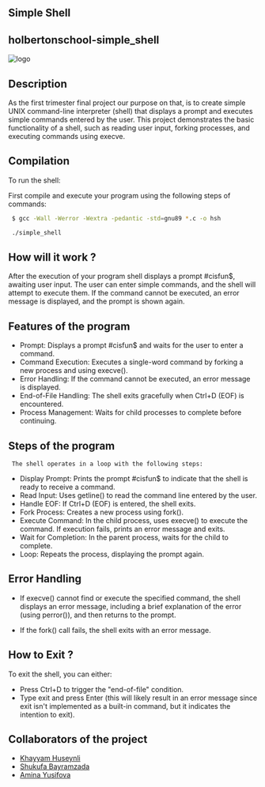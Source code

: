## Simple Shell
## holbertonschool-simple_shell

![logo](https://opensource.com/sites/default/files/lead-images/bash_command_line.png)

## Description
   As the first trimester final project our purpose on that, is to create simple UNIX command-line interpreter (shell) that displays a prompt and executes simple 
   commands entered by the user. This project demonstrates the basic functionality of a shell, such as reading user input, forking processes, and executing commands
   using execve.

## Compilation
   To run the shell:

   First compile and execute your program using the following steps of commands:

```bash
 $ gcc -Wall -Werror -Wextra -pedantic -std=gnu89 *.c -o hsh
```
```bash
 ./simple_shell
```

## How will it work ?

   After the execution of your program shell displays a prompt #cisfun$, awaiting user input.
   The user can enter simple commands, and the shell will attempt to execute them. If the command cannot be executed, an error message is displayed, and the prompt is
   shown again.

## Features of the program

  - Prompt: Displays a prompt #cisfun$ and waits for the user to enter a command. 
  - Command Execution: Executes a single-word command by forking a new process and using execve(). 
  - Error Handling: If the command cannot be executed, an error message is displayed. 
  - End-of-File Handling: The shell exits gracefully when Ctrl+D (EOF) is encountered. 
  - Process Management: Waits for child processes to complete before continuing.

## Steps of the program
     The shell operates in a loop with the following steps:

   - Display Prompt: Prints the prompt #cisfun$ to indicate that the shell is ready to receive a command.
   - Read Input: Uses getline() to read the command line entered by the user.
   - Handle EOF: If Ctrl+D (EOF) is entered, the shell exits.
   - Fork Process: Creates a new process using fork().
   - Execute Command: In the child process, uses execve() to execute the command. If execution fails, prints an error message and exits.
   - Wait for Completion: In the parent process, waits for the child to complete.
   - Loop: Repeats the process, displaying the prompt again.

## Error Handling
- If execve() cannot find or execute the specified command, the shell displays an error message, including a brief explanation of the error (using perror()), and then
  returns to the prompt.

- If the fork() call fails, the shell exits with an error message.

## How to Exit ?
  To exit the shell, you can either:

- Press Ctrl+D to trigger the "end-of-file" condition.
- Type exit and press Enter (this will likely result in an error message since exit isn't implemented as a built-in command, but it indicates the intention to exit).

## Collaborators of the project

- [Khayyam Huseynli](https://github.com/khayyam-huseynli)
- [Shukufa Bayramzada](https://github.com/shukufabayramzada)
- [Amina Yusifova](https://github.com/aminayusufova)
